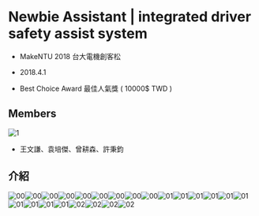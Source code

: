 # Newbie Assistant | integrated driver safety assist system 

* MakeNTU 2018 台大電機創客松


* 2018.4.1
* Best Choice Award 最佳人氣獎 ( 10000$ TWD )

## Members

![1](./img/1.jpg)

* 王文謙、袁培傑、曾耕森、許秉鈞

## 介紹

![00](./img/0001.jpg)![00](./img/0002.jpg)![00](./img/0003.jpg)![00](./img/0004.jpg)![00](./img/0005.jpg)![00](./img/0006.jpg)![00](./img/0007.jpg)![00](./img/0008.jpg)![00](./img/0009.jpg)![01](./img/0010.jpg)![01](./img/0011.jpg)![01](./img/0012.jpg)![01](./img/0013.jpg)![01](./img/0014.jpg)![01](./img/0015.jpg)![01](./img/0016.jpg)![01](./img/0017.jpg)![01](./img/0018.jpg)![01](./img/0019.jpg)![02](./img/0020.jpg)![02](./img/0021.jpg)![02](./img/0022.jpg)![02](./img/0023.jpg)